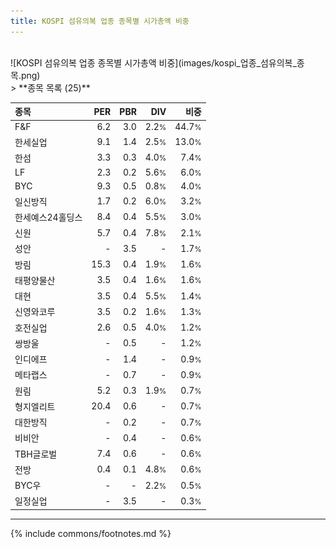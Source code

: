 ```yaml
---
title: KOSPI 섬유의복 업종 종목별 시가총액 비중
---
```

<br>
![KOSPI 섬유의복 업종 종목별 시가총액 비중](images/kospi_업종_섬유의복_종목.png)
<br>
> **종목 목록 (25)**<a id="list"></a>

| **종목** | **PER** | **PBR** | **DIV** | **비중** |
| :------- | ------: | ------: | ------: | -------: |
| F&F | 6.2<small></small> | 3.0<small></small> | 2.2<small>%</small> | 44.7<small>%</small> |
| 한세실업 | 9.1<small></small> | 1.4<small></small> | 2.5<small>%</small> | 13.0<small>%</small> |
| 한섬 | 3.3<small></small> | 0.3<small></small> | 4.0<small>%</small> | 7.4<small>%</small> |
| LF | 2.3<small></small> | 0.2<small></small> | 5.6<small>%</small> | 6.0<small>%</small> |
| BYC | 9.3<small></small> | 0.5<small></small> | 0.8<small>%</small> | 4.0<small>%</small> |
| 일신방직 | 1.7<small></small> | 0.2<small></small> | 6.0<small>%</small> | 3.2<small>%</small> |
| 한세예스24홀딩스 | 8.4<small></small> | 0.4<small></small> | 5.5<small>%</small> | 3.0<small>%</small> |
| 신원 | 5.7<small></small> | 0.4<small></small> | 7.8<small>%</small> | 2.1<small>%</small> |
| 성안 | - | 3.5<small></small> | - | 1.7<small>%</small> |
| 방림 | 15.3<small></small> | 0.4<small></small> | 1.9<small>%</small> | 1.6<small>%</small> |
| 태평양물산 | 3.5<small></small> | 0.4<small></small> | 1.6<small>%</small> | 1.6<small>%</small> |
| 대현 | 3.5<small></small> | 0.4<small></small> | 5.5<small>%</small> | 1.4<small>%</small> |
| 신영와코루 | 3.5<small></small> | 0.2<small></small> | 1.6<small>%</small> | 1.3<small>%</small> |
| 호전실업 | 2.6<small></small> | 0.5<small></small> | 4.0<small>%</small> | 1.2<small>%</small> |
| 쌍방울 | - | 0.5<small></small> | - | 1.2<small>%</small> |
| 인디에프 | - | 1.4<small></small> | - | 0.9<small>%</small> |
| 메타랩스 | - | 0.7<small></small> | - | 0.9<small>%</small> |
| 원림 | 5.2<small></small> | 0.3<small></small> | 1.9<small>%</small> | 0.7<small>%</small> |
| 형지엘리트 | 20.4<small></small> | 0.6<small></small> | - | 0.7<small>%</small> |
| 대한방직 | - | 0.2<small></small> | - | 0.7<small>%</small> |
| 비비안 | - | 0.4<small></small> | - | 0.6<small>%</small> |
| TBH글로벌 | 7.4<small></small> | 0.6<small></small> | - | 0.6<small>%</small> |
| 전방 | 0.4<small></small> | 0.1<small></small> | 4.8<small>%</small> | 0.6<small>%</small> |
| BYC우 | - | - | 2.2<small>%</small> | 0.5<small>%</small> |
| 일정실업 | - | 3.5<small></small> | - | 0.3<small>%</small> |

---
{% include commons/footnotes.md %}